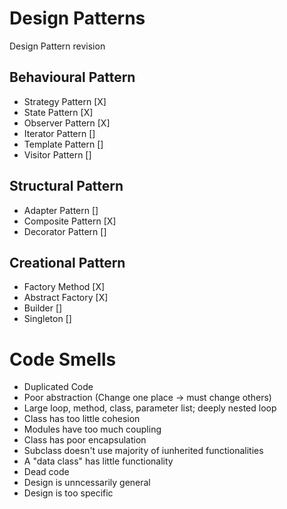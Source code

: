 # Design Patterns
Design Pattern revision

## Behavioural Pattern
* Strategy Pattern      [X]
* State Pattern         [X]
* Observer Pattern      [X]
* Iterator Pattern      []
* Template Pattern      []
* Visitor Pattern       []

## Structural Pattern
* Adapter Pattern       []
* Composite Pattern     [X]
* Decorator Pattern     []
## Creational Pattern
* Factory Method        [X]
* Abstract Factory      [X]
* Builder               []
* Singleton             []

# Code Smells
* Duplicated Code
* Poor abstraction (Change one place -> must change others)
* Large loop, method, class, parameter list; deeply nested loop
* Class has too little cohesion
* Modules have too much coupling
* Class has poor encapsulation
* Subclass doesn't use majority of iunherited functionalities
* A "data class" has little functionality
* Dead code
* Design is unncessarily general
* Design is too specific